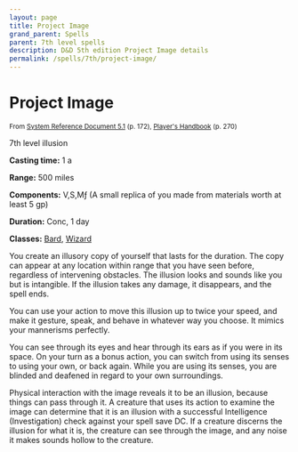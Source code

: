 ```yaml
---
layout: page
title: Project Image
grand_parent: Spells
parent: 7th level spells 
description: D&D 5th edition Project Image details
permalink: /spells/7th/project-image/
---
```


# Project Image

<small>From <a target="_blank" href="https://media.wizards.com/2016/downloads/DND/SRD-OGL_V5.1.pdf">System Reference Document 5.1</a> (p. 172), <a target="_blank" href="https://dnd.wizards.com/products/tabletop-games/rpg-products/rpg_playershandbook">Player's Handbook</a> (p. 270)</small>


7th level illusion

**Casting time:** 1 a

**Range:** 500 miles

**Components:** V,S,Mƒ (A small replica of you made from materials worth at least 5 gp)

**Duration:** Conc, 1 day

**Classes:** [Bard](/classes/bard/), [Wizard](/classes/wizard/)

You create an illusory copy of yourself that lasts for the duration. The copy can appear at any location within range that you have seen before, regardless of intervening obstacles. The illusion looks and sounds like you but is intangible. If the illusion takes any damage, it disappears, and the spell ends.

   You can use your action to move this illusion up to twice your speed, and make it gesture, speak, and behave in whatever way you choose. It mimics your mannerisms perfectly.

   You can see through its eyes and hear through its ears as if you were in its space. On your turn as a bonus action, you can switch from using its senses to using your own, or back again. While you are using its senses, you are blinded and deafened in regard to your own surroundings.

   Physical interaction with the image reveals it to be an illusion, because things can pass through it. A creature that uses its action to examine the image can determine that it is an illusion with a successful Intelligence (Investigation) check against your spell save DC. If a creature discerns the illusion for what it is, the creature can see through the image, and any noise it makes sounds hollow to the creature.